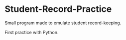 # Student-Record-Practice
Small program made to emulate student record-keeping.

First practice with Python.
